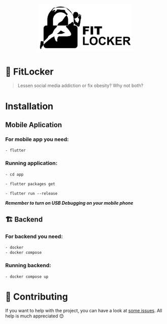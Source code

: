 <p align="center">
  <h1 align="center">
    <img src="./assets/logo-text.png" width="300px"></img>
  </h1>
</p>

# :runner: FitLocker

> Lessen social media addiction or fix obesity? Why not both?

# Installation

## Mobile Aplication

### For mobile app you need:
    - flutter
### Running application:
```
- cd app
```
```
- flutter packages get
```

    
```
- flutter run --release
```


***Remember to turn on USB Debugging on your mobile phone***

## :building_construction: Backend
### For backend you need:
    - docker
    - docker compose
### Running backend:

```
- docker compose up
```

# :clap: Contributing
If you want to help with the project, you can have a look at [some issues](https://github.com/SerekKiri/HackYeah2018/issues). All help is much appreciated :blush: